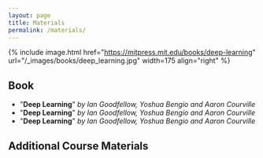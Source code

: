 ```yaml
---
layout: page
title: Materials
permalink: /materials/
---
```


{% include image.html href="https://mitpress.mit.edu/books/deep-learning" url="/_images/books/deep_learning.jpg" width=175 align="right" %}

## Book
* "**Deep Learning**" *by Ian Goodfellow, Yoshua Bengio and Aaron Courville*
* "**Deep Learning**" *by Ian Goodfellow, Yoshua Bengio and Aaron Courville*
* "**Deep Learning**" *by Ian Goodfellow, Yoshua Bengio and Aaron Courville*

## Additional Course Materials

